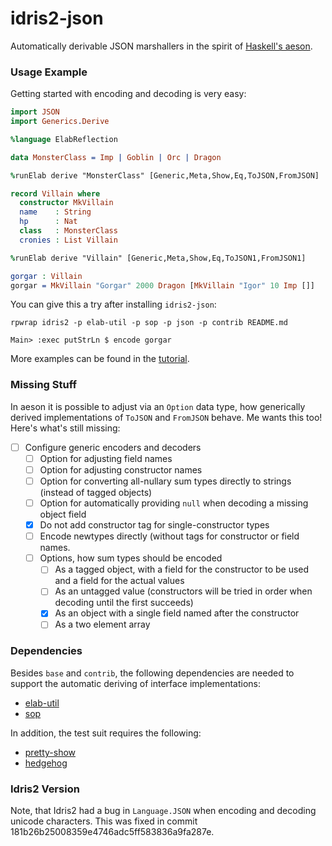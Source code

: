 # idris2-json

Automatically derivable JSON marshallers in the spirit of
[Haskell's aeson](https://hackage.haskell.org/package/aeson).

### Usage Example

Getting started with encoding and decoding is very easy:

```idris
import JSON
import Generics.Derive

%language ElabReflection

data MonsterClass = Imp | Goblin | Orc | Dragon

%runElab derive "MonsterClass" [Generic,Meta,Show,Eq,ToJSON,FromJSON]

record Villain where
  constructor MkVillain
  name    : String
  hp      : Nat
  class   : MonsterClass
  cronies : List Villain

%runElab derive "Villain" [Generic,Meta,Show,Eq,ToJSON1,FromJSON1]

gorgar : Villain
gorgar = MkVillain "Gorgar" 2000 Dragon [MkVillain "Igor" 10 Imp []]
```

You can give this a try after installing `idris2-json`:

```
rpwrap idris2 -p elab-util -p sop -p json -p contrib README.md

Main> :exec putStrLn $ encode gorgar
```

More examples can be found in the [tutorial](src/Doc/Tutorial.md).

### Missing Stuff

In aeson it is possible to adjust via an `Option` data type,
how generically derived implementations of `ToJSON` and `FromJSON`
behave. Me wants this too! Here's what's still missing:

  - [ ] Configure generic encoders and decoders
    - [ ] Option for adjusting field names
    - [ ] Option for adjusting constructor names
    - [ ] Option for converting all-nullary sum types
          directly to strings (instead of tagged objects)
    - [ ] Option for automatically providing `null` when
          decoding a missing object field
    - [x] Do not add constructor tag for single-constructor types
    - [ ] Encode newtypes directly (without tags for constructor
          or field names.
    - [ ] Options, how sum types should be encoded
      - [ ] As a tagged object, with a field for the constructor to
            be used and a field for the actual values
      - [ ] As an untagged value (constructors will be tried in
            order when decoding until the first succeeds)
      - [x] As an object with a single field named after the
            constructor
      - [ ] As a two element array

### Dependencies

Besides `base` and `contrib`, the following dependencies are needed to
support the automatic deriving of interface implementations:

  * [elab-util](https://github.com/stefan-hoeck/idris2-elab-util)
  * [sop](https://github.com/stefan-hoeck/idris2-sop)

In addition, the test suit requires the following:

  * [pretty-show](https://github.com/stefan-hoeck/idris2-pretty-show)
  * [hedgehog](https://github.com/stefan-hoeck/idris2-hedgehog)

### Idris2 Version

Note, that Idris2 had a bug in `Language.JSON` when encoding and decoding
unicode characters. This was fixed in commit 181b26b25008359e4746adc5ff583836a9fa287e.
